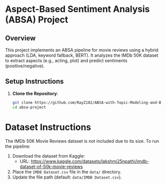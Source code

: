 # Aspect-Based Sentiment Analysis (ABSA) Project

## Overview
This project implements an ABSA pipeline for movie reviews using a hybrid approach (LDA, keyword fallback, BERT). It analyzes the IMDb 50K dataset to extract aspects (e.g., acting, plot) and predict sentiments (positive/negative).

## Setup Instructions
1. **Clone the Repository**:
   ```bash
   git clone https://github.com/RayZ182/ABSA-with-Topic-Modeling-and-BERT
   cd absa-project


# Dataset Instructions

The IMDb 50K Movie Reviews dataset is not included due to its size. To run the pipeline:

1. Download the dataset from Kaggle:
   - URL: https://www.kaggle.com/datasets/lakshmi25npathi/imdb-dataset-of-50k-movie-reviews
2. Place the `IMDB Dataset.csv` file in the `data/` directory.
3. Update the file path (default: `data/IMDB Dataset.csv`).
